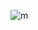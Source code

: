 



![m](https://user-images.githubusercontent.com/115286845/202028308-a77539a5-f8bf-40e1-ba6c-44ef297f1e0b.png)
